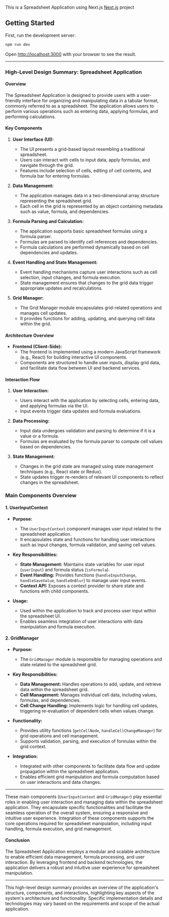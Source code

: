 This is a Spreadsheet Application using Next.js [Next.js](https://nextjs.org/) project

## Getting Started

First, run the development server:

```bash
npm run dev
```

Open [http://localhost:3000](http://localhost:3000) with your browser to see the result.

---

### High-Level Design Summary: Spreadsheet Application

#### Overview

The Spreadsheet Application is designed to provide users with a user-friendly interface for organizing and manipulating data in a tabular format, commonly referred to as a spreadsheet. The application allows users to perform various operations such as entering data, applying formulas, and performing calculations.

#### Key Components

1. **User Interface (UI):**
   - The UI presents a grid-based layout resembling a traditional spreadsheet.
   - Users can interact with cells to input data, apply formulas, and navigate through the grid.
   - Features include selection of cells, editing of cell contents, and formula bar for entering formulas.

2. **Data Management:**
   - The application manages data in a two-dimensional array structure representing the spreadsheet grid.
   - Each cell in the grid is represented by an object containing metadata such as value, formula, and dependencies.

3. **Formula Parsing and Calculation:**
   - The application supports basic spreadsheet formulas using a formula parser.
   - Formulas are parsed to identify cell references and dependencies.
   - Formula calculations are performed dynamically based on cell dependencies and updates.

4. **Event Handling and State Management:**
   - Event handling mechanisms capture user interactions such as cell selection, input changes, and formula execution.
   - State management ensures that changes to the grid data trigger appropriate updates and recalculations.

5. **Grid Manager:**
   - The Grid Manager module encapsulates grid-related operations and manages cell updates.
   - It provides functions for adding, updating, and querying cell data within the grid.

#### Architecture Overview

- **Frontend (Client-Side):**
  - The frontend is implemented using a modern JavaScript framework (e.g., React) for building interactive UI components.
  - Components are structured to handle user inputs, display grid data, and facilitate data flow between UI and backend services.


#### Interaction Flow

1. **User Interaction:**
   - Users interact with the application by selecting cells, entering data, and applying formulas via the UI.
   - Input events trigger data updates and formula evaluations.

2. **Data Processing:**
   - Input data undergoes validation and parsing to determine if it is a value or a formula.
   - Formulas are evaluated by the formula parser to compute cell values based on dependencies.

3. **State Management:**
   - Changes in the grid state are managed using state management techniques (e.g., React state or Redux).
   - State updates trigger re-renders of relevant UI components to reflect changes in the spreadsheet.

### Main Components Overview

#### 1. **UserInputContext**

- **Purpose:** 
  - The `UserInputContext` component manages user input related to the spreadsheet application.
  - It encapsulates state and functions for handling user interactions such as input changes, formula validation, and saving cell values.

- **Key Responsibilities:**
  - **State Management:** Maintains state variables for user input (`userInput`) and formula status (`isFormula`).
  - **Event Handling:** Provides functions (`handleInputChange`, `handleSaveValue`, `handleOnBlur`) to manage user input events.
  - **Context API:** Exposes a context provider to share state and functions with child components.

- **Usage:**
  - Used within the application to track and process user input within the spreadsheet UI.
  - Enables seamless integration of user interactions with data manipulation and formula execution.

#### 2. **GridManager**

- **Purpose:**
  - The `GridManager` module is responsible for managing operations and state related to the spreadsheet grid.

- **Key Responsibilities:**
  - **Data Management:** Handles operations to add, update, and retrieve data within the spreadsheet grid.
  - **Cell Management:** Manages individual cell data, including values, formulas, and dependencies.
  - **Cell Change Handling:** Implements logic for handling cell updates, triggering re-evaluation of dependent cells when values change.

- **Functionality:**
  - Provides utility functions (`getCellNode`, `handleCellChangeManager`) for grid operations and cell management.
  - Supports validation, parsing, and execution of formulas within the grid context.

- **Integration:**
  - Integrated with other components to facilitate data flow and update propagation within the spreadsheet application.
  - Enables efficient grid manipulation and formula computation based on user interactions and data changes.

---

These main components (`UserInputContext` and `GridManager`) play essential roles in enabling user interaction and managing data within the spreadsheet application. They encapsulate specific functionalities and facilitate the seamless operation of the overall system, ensuring a responsive and intuitive user experience. Integration of these components supports the core operations required for spreadsheet manipulation, including input handling, formula execution, and grid management.  

#### Conclusion

The Spreadsheet Application employs a modular and scalable architecture to enable efficient data management, formula processing, and user interaction. By leveraging frontend and backend technologies, the application delivers a robust and intuitive user experience for spreadsheet manipulation.

---

This high-level design summary provides an overview of the application's structure, components, and interactions, highlighting key aspects of the system's architecture and functionality. Specific implementation details and technologies may vary based on the requirements and scope of the actual application.